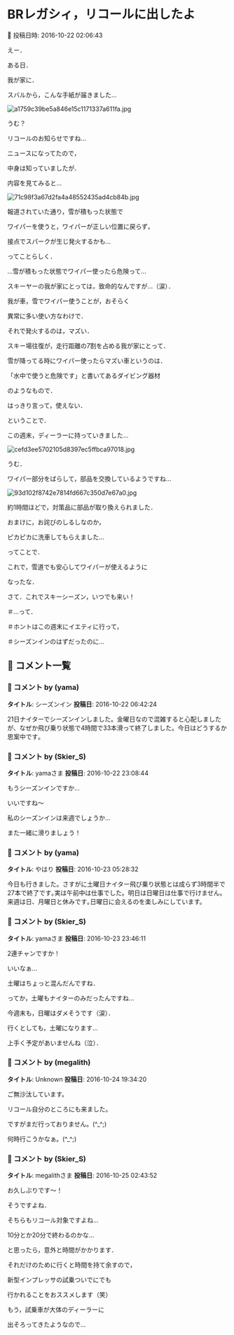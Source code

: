 # BRレガシィ，リコールに出したよ

📅 投稿日時: 2016-10-22 02:06:43

えー．


ある日．


我が家に．


スバルから，こんな手紙が届きました…




![a1759c39be5a846e15c1171337a611fa.jpg](images/a1759c39be5a846e15c1171337a611fa.jpg)




うむ？


リコールのお知らせですね…





ニュースになってたので，


中身は知っていましたが．


内容を見てみると…




![71c98f3a67d2fa4a48552435ad4cb84b.jpg](images/71c98f3a67d2fa4a48552435ad4cb84b.jpg)




報道されていた通り，雪が積もった状態で


ワイパーを使うと，ワイパーが正しい位置に戻らず，


接点でスパークが生じ発火するかも…


ってことらしく．





…雪が積もった状態でワイパー使ったら危険って…


スキーヤーの我が家にとっては，致命的なんですが…（涙）．


我が車，雪でワイパー使うことが，おそらく


異常に多い使い方なわけで．


それで発火するのは，マズい．





スキー場往復が，走行距離の7割を占める我が家にとって．


雪が降ってる時にワイパー使ったらマズい車というのは．


「水中で使うと危険です」と書いてあるダイビング器材


のようなもので．


はっきり言って，使えない．





ということで．


この週末，ディーラーに持っていきました…




![cefd3ee5702105d8397ec5ffbca97018.jpg](images/cefd3ee5702105d8397ec5ffbca97018.jpg)




うむ．


ワイパー部分をばらして，部品を交換しているようですね…




![93d102f8742e7814fd667c350d7e67a0.jpg](images/93d102f8742e7814fd667c350d7e67a0.jpg)







約1時間ほどで，対策品に部品が取り換えられました．


おまけに，お詫びのしるしなのか，


ピカピカに洗車してもらえました…





ってことで．


これで，雪道でも安心してワイパーが使えるように


なったな．





さて．これでスキーシーズン，いつでも来い！


＃…って．


＃ホントはこの週末にイエティに行って，


＃シーズンインのはずだったのに…

## 💬 コメント一覧

### 💬 コメント by (yama)
**タイトル**: シーズンイン
**投稿日**: 2016-10-22 06:42:24

21日ナイターでシーズンインしました。金曜日なので混雑すると心配しましたが、なぜか飛び乗り状態で4時間で33本滑って終了しました。今日はどうするか思案中です｡

### 💬 コメント by (Skier_S)
**タイトル**: yamaさま
**投稿日**: 2016-10-22 23:08:44

もうシーズンインですか…

いいですね～

私のシーズンインは来週でしょうか…

また一緒に滑りましょう！

### 💬 コメント by (yama)
**タイトル**: やはり
**投稿日**: 2016-10-23 05:28:32

今日も行きました。さすがに土曜日ナイター飛び乗り状態とは成らず3時間半で27本で終了です｡実は午前中は仕事でした。明日は日曜日は仕事で行けません。来週は日、月曜日と休みです｡日曜日に会えるのを楽しみにしています。

### 💬 コメント by (Skier_S)
**タイトル**: yamaさま
**投稿日**: 2016-10-23 23:46:11

2連チャンですか！

いいなぁ…

土曜はちょっと混んだんですね．

ってか，土曜もナイターのみだったんですね…



今週末も，日曜はダメそうです（涙）．

行くとしても，土曜になります…

上手く予定があいませんね（泣）．

### 💬 コメント by (megalith)
**タイトル**: Unknown
**投稿日**: 2016-10-24 19:34:20

ご無沙汰しています。



リコール自分のところにも来ました。

ですがまだ行っておりません。(^_^;)

何時行こうかなぁ。(^_^;)

### 💬 コメント by (Skier_S)
**タイトル**: megalithさま
**投稿日**: 2016-10-25 02:43:52

お久しぶりです～！

そうですよね．

そちらもリコール対象ですよね…

10分とか20分で終わるのかな…

と思ったら，意外と時間がかかります．



それだけのために行くと時間を持て余すので，

新型インプレッサの試乗ついでにでも

行かれることをおススメします（笑）

もう，試乗車が大体のディーラーに

出そろってきたようなので…

